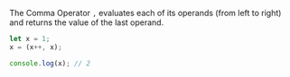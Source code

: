The Comma Operator `,` evaluates each of its operands (from left to right) and returns the value of the last operand.

```js
let x = 1;
x = (x++, x);

console.log(x); // 2
```
